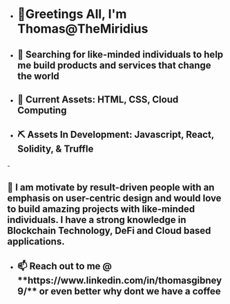 - <h1>👋Greetings All, I'm Thomas@TheMiridius</h1>
- <h2>👀 Searching for like-minded individuals to help me build products and services that change the world</h2>
- <h2>🌱 Current Assets: HTML, CSS, Cloud Computing <h2>
- <h2>⛏  Assets In Development: Javascript, React, Solidity, & Truffle</h2>

-<h2> 💞️ I am motivate by result-driven people with an emphasis on user-centric design and would love to build amazing projects with like-minded individuals. I have a strong knowledge in Blockchain Technology, DeFi and Cloud based applications.</h2>

- <h2>📫 Reach out to me @ **https://www.linkedin.com/in/thomasgibney9/** or even better why dont we have a coffee </h2>

<!---
TheMiridius/TheMiridius is a ✨ special ✨ repository because its `README.md` (this file) appears on your GitHub profile.
You can click the Preview link to take a look at your changes.
--->

